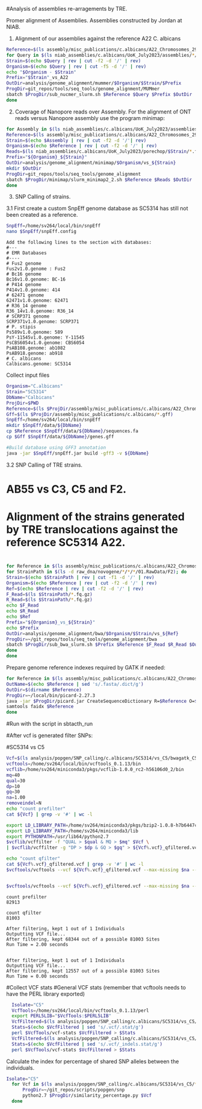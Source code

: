#Analysis of assemblies re-arragements by TRE. 

Promer alignment of Assemblies. Assemblies constructed by Jordan at NIAB.

1. Alignment of our assemblies against the reference A22 C. albicans

```bash
Reference=$(ls assembly/misc_publications/c.albicans/A22_Chromosomes_29.fasta)
for Query in $(ls niab_assemblies/c.albicans/UoK_July2023/assemblies/*/*.fasta); do
Strain=$(echo $Query | rev | cut -f2 -d '/' | rev)
Organism=$(echo $Query | rev | cut -f5 -d '/' | rev)
echo "$Organism - $Strain"
Prefix="$Strain"_vs_A22
OutDir=analysis/genome_alignment/mummer/$Organism/$Strain/$Prefix
ProgDir=git_repos/tools/seq_tools/genome_alignment/MUMmer
sbatch $ProgDir/sub_nucmer_slurm.sh $Reference $Query $Prefix $OutDir
done
```

2. Coverage of Nanopore reads over Assembly. For the alignment of ONT reads versus Nanopore assembly use the program minimap:

```bash
for Assembly in $(ls niab_assemblies/c.albicans/UoK_July2023/assemblies/*/*.fasta); do
Reference=$(ls assembly/misc_publications/c.albicans/A22_Chromosomes_29.fasta)
Strain=$(echo $Assembly | rev | cut -f2 -d '/'| rev)
Organism=$(echo $Reference | rev | cut -f2 -d '/' | rev)
Reads=$(ls niab_assemblies/c.albicans/UoK_July2023/porechop/$Strain/*.fastq.gz)
Prefix="${Organism}_${Strain}"
OutDir=analysis/genome_alignment/minimap/$Organism/vs_${Strain}
mkdir $OutDir
ProgDir=git_repos/tools/seq_tools/genome_alignment
sbatch $ProgDir/minimap/slurm_minimap2_2.sh $Reference $Reads $OutDir
done
```

3. SNP Calling of strains.

3.1 First create  a custom SnpEff genome database as SC5314 has still not been created as a reference. 

```bash
SnpEff=/home/sv264/local/bin/snpEff
nano $SnpEff/snpEff.config
```
```
Add the following lines to the section with databases:
#---
# EMR Databases
#----
# Fus2 genome
Fus2v1.0.genome : Fus2
# Bc16 genome
Bc16v1.0.genome: BC-16
# P414 genome
P414v1.0.genome: 414
# 62471 genome
62471v1.0.genome: 62471
# R36_14 genome
R36_14v1.0.genome: R36_14
# SCRP371 genome
SCRP371v1.0.genome: SCRP371
# P. stipis
Ps589v1.0.genome: 589
PsY-11545v1.0.genome: Y-11545
PsCBS6054v1.0.genome: CBS6054
PsAB108.genome: ab1082
PsAB918.genome: ab918
# C. albicans 
Calbicans.genome: SC5314
```

Collect input files

```bash
Organism="C.albicans"
Strain="SC5314"
DbName="Calbicans"
ProjDir=$PWD
Reference=$(ls $ProjDir/assembly/misc_publications/c.albicans/A22_Chromosomes_29.fasta)
Gff=$(ls $ProjDir/assembly/misc_publications/c.albicans/*.gff)
SnpEff=/home/sv264/local/bin/snpEff
mkdir $SnpEff/data/${DbName}
cp $Reference $SnpEff/data/${DbName}/sequences.fa
cp $Gff $SnpEff/data/${DbName}/genes.gff

#Build database using GFF3 annotation
java -jar $SnpEff/snpEff.jar build -gff3 -v ${DbName}
```

3.2 SNP Calling of TRE strains.

# AB55 vs C3, C5 and F2. 
#
# Alignment of the strains generated by TRE translocations against the reference SC5314 A22.
# 
# 

```bash
for Reference in $(ls assembly/misc_publications/c.albicans/A22_Chromosomes_29.fasta); do
for StrainPath in $(ls -d raw_dna/novogene/*/*/*/01.RawData/F2); do
Strain=$(echo $StrainPath | rev | cut -f1 -d '/' | rev)
Organism=$(echo $Reference | rev | cut -f2 -d '/' | rev)
Ref=$(echo $Reference | rev | cut -f2 -d '/' | rev)
F_Read=$(ls $StrainPath/*.fq.gz)
R_Read=$(ls $StrainPath/*.fq.gz)
echo $F_Read
echo $R_Read
echo $Ref
Prefix="${Organism}_vs_${Strain}"
echo $Prefix
OutDir=analysis/genome_alignment/bwa/$Organism/$Strain/vs_${Ref}
ProgDir=~/git_repos/tools/seq_tools/genome_alignment/bwa
sbatch $ProgDir/sub_bwa_slurm.sh $Prefix $Reference $F_Read $R_Read $OutDir
done
done
```

Prepare genome reference indexes required by GATK if needed:

```bash
for Reference in $(ls assembly/misc_publications/c.albicans/A22_Chromosomes_29.fasta); do
OutName=$(echo $Reference | sed 's/.fasta/.dict/g')
OutDir=$(dirname $Reference)
ProgDir=~/local/bin/picard-2.27.3
java -jar $ProgDir/picard.jar CreateSequenceDictionary R=$Reference O=$OutName
samtools faidx $Reference
done
```

#Run with the script in sbtacth_run 

#After vcf is generated filter SNPs:


#SC5314 vs C5

```bash
Vcf=$(ls analysis/popgen/SNP_calling/c.albicans/SC5314/vs_C5/bwagatk_C5.vcf)
vcftools=/home/sv264/local/bin/vcftools_0.1.13/bin
vcflib=/home/sv264/miniconda3/pkgs/vcflib-1.0.0_rc2-h56106d0_2/bin
mq=40
qual=30
dp=10
gq=30
na=1.00
removeindel=N
echo "count prefilter"
cat ${Vcf} | grep -v '#' | wc -l

export LD_LIBRARY_PATH=/home/sv264/miniconda3/pkgs/bzip2-1.0.8-h7b6447c_0/lib
export LD_LIBRARY_PATH=/home/sv264/miniconda3/lib
export PYTHONPATH=/usr/lib64/python2.7
$vcflib/vcffilter -f "QUAL > $qual & MQ > $mq" $Vcf \
| $vcflib/vcffilter -g "DP > $dp & GQ > $gq" > ${Vcf%.vcf}_qfiltered.vcf

echo "count qfilter"
cat ${Vcf%.vcf}_qfiltered.vcf | grep -v '#' | wc -l
$vcftools/vcftools --vcf ${Vcf%.vcf}_qfiltered.vcf --max-missing $na --remove-indels --recode --out ${Vcf%.vcf}_qfiltered_presence


$vcftools/vcftools --vcf ${Vcf%.vcf}_qfiltered.vcf --max-missing $na --keep-only-indels --recode --out ${Vcf%.vcf}_indels_qfiltered_presence
```
```
count prefilter
82913

count qfilter
81003

After filtering, kept 1 out of 1 Individuals
Outputting VCF file...
After filtering, kept 68344 out of a possible 81003 Sites
Run Time = 2.00 seconds


After filtering, kept 1 out of 1 Individuals
Outputting VCF file...
After filtering, kept 12557 out of a possible 81003 Sites
Run Time = 0.00 seconds

```

#Collect VCF stats
#General VCF stats (remember that vcftools needs to have the PERL library exported)

```bash
  Isolate="C5"
  VcfTools=/home/sv264/local/bin/vcftools_0.1.13/perl
  export PERL5LIB="$VcfTools:$PERL5LIB"
  VcfFiltered=$(ls analysis/popgen/SNP_calling/c.albicans/SC5314/vs_C5/*_qfiltered_presence*.vcf | grep -v 'indels')
  Stats=$(echo $VcfFiltered | sed 's/.vcf/.stat/g')
  perl $VcfTools/vcf-stats $VcfFiltered > $Stats
  VcfFiltered=$(ls analysis/popgen/SNP_calling/c.albicans/SC5314/vs_C5/*_qfiltered_presence*.vcf | grep 'indels')
  Stats=$(echo $VcfFiltered | sed 's/.vcf/_indels.stat/g')
  perl $VcfTools/vcf-stats $VcfFiltered > $Stats
```
Calculate the index for percentage of shared SNP alleles between the individuals.

```bash
Isolate="C5"
  for Vcf in $(ls analysis/popgen/SNP_calling/c.albicans/SC5314/vs_C5/*_qfiltered_presence*.vcf | grep -v 'indels'); do
      ProgDir=~/git_repos/scripts/popgen/snp
      python2.7 $ProgDir/similarity_percentage.py $Vcf
  done
```








